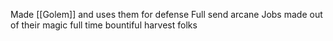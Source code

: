 Made [[Golem]] and uses them for defense
Full send arcane
Jobs made out of their magic
full time bountiful harvest folks